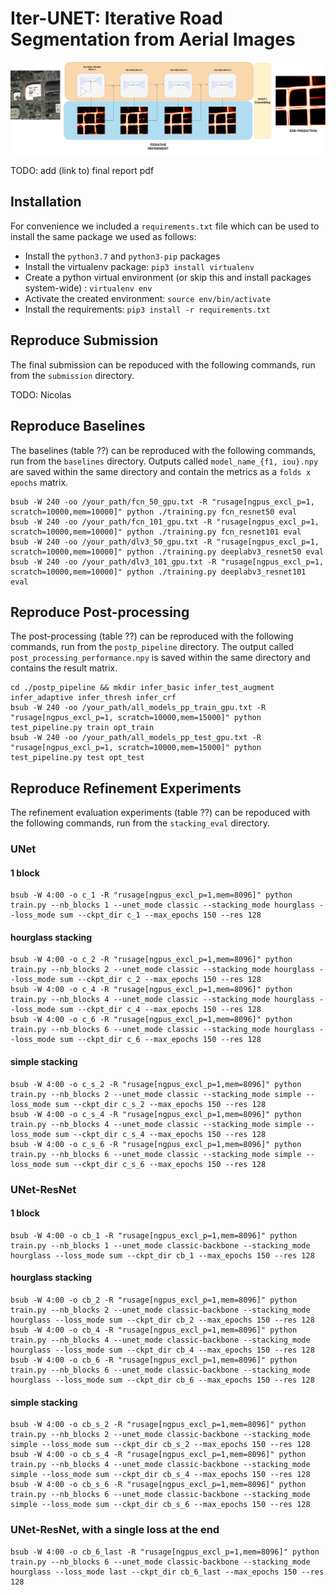 
# Iter-UNET: Iterative Road Segmentation from Aerial Images

![header](header.png)

TODO: add (link to) final report pdf

## Installation

For convenience we included a `requirements.txt` file which can be used to install the same package we used as follows:

- Install the `python3.7` and `python3-pip` packages
- Install the virtualenv package: `pip3 install virtualenv`
- Create a python virtual environment (or skip this and install packages system-wide) : `virtualenv env`
- Activate the created environment: `source env/bin/activate`
- Install the requirements: `pip3 install -r requirements.txt`


## Reproduce Submission
The final submission can be repoduced with the following commands, run from the `submission` directory.

TODO: Nicolas

## Reproduce Baselines

The baselines (table ??) can be reproduced with the following commands, run from the `baselines` directory.
Outputs called `model_name_{f1, iou}.npy` are saved within the same directory and contain the metrics as a `folds x epochs` matrix.

```
bsub -W 240 -oo /your_path/fcn_50_gpu.txt -R "rusage[ngpus_excl_p=1, scratch=10000,mem=10000]" python ./training.py fcn_resnet50 eval 
bsub -W 240 -oo /your_path/fcn_101_gpu.txt -R "rusage[ngpus_excl_p=1, scratch=10000,mem=10000]" python ./training.py fcn_resnet101 eval  
bsub -W 240 -oo /your_path/dlv3_50_gpu.txt -R "rusage[ngpus_excl_p=1, scratch=10000,mem=10000]" python ./training.py deeplabv3_resnet50 eval 
bsub -W 240 -oo /your_path/dlv3_101_gpu.txt -R "rusage[ngpus_excl_p=1, scratch=10000,mem=10000]" python ./training.py deeplabv3_resnet101 eval 
```

## Reproduce Post-processing  

The post-processing (table ??) can be reproduced with the following commands, run from the `postp_pipeline` directory.
The output called `post_processing_performance.npy` is saved within the same directory and contains the result matrix.

```
cd ./postp_pipeline && mkdir infer_basic infer_test_augment infer_adaptive infer_thresh infer_crf 
bsub -W 240 -oo /your_path/all_models_pp_train_gpu.txt -R "rusage[ngpus_excl_p=1, scratch=10000,mem=15000]" python test_pipeline.py train opt_train 
bsub -W 240 -oo /your_path/all_models_pp_test_gpu.txt -R "rusage[ngpus_excl_p=1, scratch=10000,mem=15000]" python test_pipeline.py test opt_test
```

## Reproduce Refinement Experiments

The refinement evaluation experiments (table ??) can be repoduced with the following commands, run from the `stacking_eval` directory.

### UNet
#### 1 block
```
bsub -W 4:00 -o c_1 -R "rusage[ngpus_excl_p=1,mem=8096]" python train.py --nb_blocks 1 --unet_mode classic --stacking_mode hourglass --loss_mode sum --ckpt_dir c_1 --max_epochs 150 --res 128
```

#### hourglass stacking
```
bsub -W 4:00 -o c_2 -R "rusage[ngpus_excl_p=1,mem=8096]" python train.py --nb_blocks 2 --unet_mode classic --stacking_mode hourglass --loss_mode sum --ckpt_dir c_2 --max_epochs 150 --res 128
bsub -W 4:00 -o c_4 -R "rusage[ngpus_excl_p=1,mem=8096]" python train.py --nb_blocks 4 --unet_mode classic --stacking_mode hourglass --loss_mode sum --ckpt_dir c_4 --max_epochs 150 --res 128
bsub -W 4:00 -o c_6 -R "rusage[ngpus_excl_p=1,mem=8096]" python train.py --nb_blocks 6 --unet_mode classic --stacking_mode hourglass --loss_mode sum --ckpt_dir c_6 --max_epochs 150 --res 128
```

#### simple stacking
```
bsub -W 4:00 -o c_s_2 -R "rusage[ngpus_excl_p=1,mem=8096]" python train.py --nb_blocks 2 --unet_mode classic --stacking_mode simple --loss_mode sum --ckpt_dir c_s_2 --max_epochs 150 --res 128
bsub -W 4:00 -o c_s_4 -R "rusage[ngpus_excl_p=1,mem=8096]" python train.py --nb_blocks 4 --unet_mode classic --stacking_mode simple --loss_mode sum --ckpt_dir c_s_4 --max_epochs 150 --res 128
bsub -W 4:00 -o c_s_6 -R "rusage[ngpus_excl_p=1,mem=8096]" python train.py --nb_blocks 6 --unet_mode classic --stacking_mode simple --loss_mode sum --ckpt_dir c_s_6 --max_epochs 150 --res 128
```

### UNet-ResNet

#### 1 block
```
bsub -W 4:00 -o cb_1 -R "rusage[ngpus_excl_p=1,mem=8096]" python train.py --nb_blocks 1 --unet_mode classic-backbone --stacking_mode hourglass --loss_mode sum --ckpt_dir cb_1 --max_epochs 150 --res 128
```

#### hourglass stacking
```
bsub -W 4:00 -o cb_2 -R "rusage[ngpus_excl_p=1,mem=8096]" python train.py --nb_blocks 2 --unet_mode classic-backbone --stacking_mode hourglass --loss_mode sum --ckpt_dir cb_2 --max_epochs 150 --res 128
bsub -W 4:00 -o cb_4 -R "rusage[ngpus_excl_p=1,mem=8096]" python train.py --nb_blocks 4 --unet_mode classic-backbone --stacking_mode hourglass --loss_mode sum --ckpt_dir cb_4 --max_epochs 150 --res 128
bsub -W 4:00 -o cb_6 -R "rusage[ngpus_excl_p=1,mem=8096]" python train.py --nb_blocks 6 --unet_mode classic-backbone --stacking_mode hourglass --loss_mode sum --ckpt_dir cb_6 --max_epochs 150 --res 128
```

#### simple stacking
```
bsub -W 4:00 -o cb_s_2 -R "rusage[ngpus_excl_p=1,mem=8096]" python train.py --nb_blocks 2 --unet_mode classic-backbone --stacking_mode simple --loss_mode sum --ckpt_dir cb_s_2 --max_epochs 150 --res 128
bsub -W 4:00 -o cb_s_4 -R "rusage[ngpus_excl_p=1,mem=8096]" python train.py --nb_blocks 4 --unet_mode classic-backbone --stacking_mode simple --loss_mode sum --ckpt_dir cb_s_4 --max_epochs 150 --res 128
bsub -W 4:00 -o cb_s_6 -R "rusage[ngpus_excl_p=1,mem=8096]" python train.py --nb_blocks 6 --unet_mode classic-backbone --stacking_mode simple --loss_mode sum --ckpt_dir cb_s_6 --max_epochs 150 --res 128
```

### UNet-ResNet, with a single loss at the end
```
bsub -W 4:00 -o cb_6_last -R "rusage[ngpus_excl_p=1,mem=8096]" python train.py --nb_blocks 6 --unet_mode classic-backbone --stacking_mode hourglass --loss_mode last --ckpt_dir cb_6_last --max_epochs 150 --res 128
```